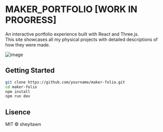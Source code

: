 # MAKER_PORTFOLIO [WORK IN PROGRESS]

An interactive portfolio experience built with React and Three.js.  
This site showcases all my physical projects with detailed descriptions of how they were made.

![image](https://github.com/user-attachments/assets/7e51e13c-893b-41cf-98de-0ffd393cbee3)

## Getting Started

```bash
git clone https://github.com/yourname/maker-folio.git
cd maker-folio
npm install
npm run dev
```

## Lisence
MIT © sheyitawn
